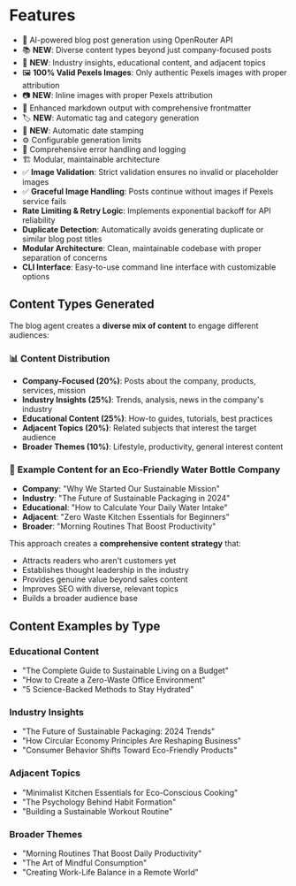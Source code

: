 # Features

- 🤖 AI-powered blog post generation using OpenRouter API
- 📚 **NEW**: Diverse content types beyond just company-focused posts
- 🎯 **NEW**: Industry insights, educational content, and adjacent topics
- 🖼️ **100% Valid Pexels Images**: Only authentic Pexels images with proper attribution
- 📷 **NEW**: Inline images with proper Pexels attribution
- 📝 Enhanced markdown output with comprehensive frontmatter
- 🏷️ **NEW**: Automatic tag and category generation
- 📅 **NEW**: Automatic date stamping
- ⚙️ Configurable generation limits
- 🐛 Comprehensive error handling and logging
- 🏗️ Modular, maintainable architecture
- ✅ **Image Validation**: Strict validation ensures no invalid or placeholder images
- ✅ **Graceful Image Handling**: Posts continue without images if Pexels service fails
- **Rate Limiting & Retry Logic**: Implements exponential backoff for API reliability
- **Duplicate Detection**: Automatically avoids generating duplicate or similar blog post titles
- **Modular Architecture**: Clean, maintainable codebase with proper separation of concerns
- **CLI Interface**: Easy-to-use command line interface with customizable options

## Content Types Generated

The blog agent creates a **diverse mix of content** to engage different audiences:

### 📊 **Content Distribution**

- **Company-Focused (20%)**: Posts about the company, products, services, mission
- **Industry Insights (25%)**: Trends, analysis, news in the company's industry
- **Educational Content (25%)**: How-to guides, tutorials, best practices
- **Adjacent Topics (20%)**: Related subjects that interest the target audience
- **Broader Themes (10%)**: Lifestyle, productivity, general interest content

### 📝 **Example Content for an Eco-Friendly Water Bottle Company**

- **Company**: "Why We Started Our Sustainable Mission"
- **Industry**: "The Future of Sustainable Packaging in 2024"
- **Educational**: "How to Calculate Your Daily Water Intake"
- **Adjacent**: "Zero Waste Kitchen Essentials for Beginners"
- **Broader**: "Morning Routines That Boost Productivity"

This approach creates a **comprehensive content strategy** that:

- Attracts readers who aren't customers yet
- Establishes thought leadership in the industry
- Provides genuine value beyond sales content
- Improves SEO with diverse, relevant topics
- Builds a broader audience base

## Content Examples by Type

### **Educational Content**

- "The Complete Guide to Sustainable Living on a Budget"
- "How to Create a Zero-Waste Office Environment"
- "5 Science-Backed Methods to Stay Hydrated"

### **Industry Insights**

- "The Future of Sustainable Packaging: 2024 Trends"
- "How Circular Economy Principles Are Reshaping Business"
- "Consumer Behavior Shifts Toward Eco-Friendly Products"

### **Adjacent Topics**

- "Minimalist Kitchen Essentials for Eco-Conscious Cooking"
- "The Psychology Behind Habit Formation"
- "Building a Sustainable Workout Routine"

### **Broader Themes**

- "Morning Routines That Boost Daily Productivity"
- "The Art of Mindful Consumption"
- "Creating Work-Life Balance in a Remote World"
